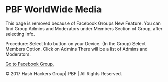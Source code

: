 # PBF WorldWide Media

This page is removed because of Facebook Groups New Feature.
You can find Group Admins and Moderators under Members Section of Group, after selecting Info.

Procedure:
Select Info button on your Device. (In the Group)
Select Members Option.
Click on Admins
There will be a list of Admins and Moderators.

<a href="https://www.facebook.com/groups/freerechargebystg/" target="_self" >Go to Facebook Group.</a>

<script type='text/javascript'>
(function(){ var widget_id = 'Ni6NKF6m2x';var d=document;var w=window;function l(){
var s = document.createElement('script'); s.type = 'text/javascript'; s.async = true; s.src = '//code.jivosite.com/script/widget/'+widget_id; var ss = document.getElementsByTagName('script')[0]; ss.parentNode.insertBefore(s, ss);}if(d.readyState=='complete'){l();}else{if(w.attachEvent){w.attachEvent('onload',l);}else{w.addEventListener('load',l,false);}}})();</script>
© 2017 Hash Hackers Group| PBF | All Rights Reserved.

